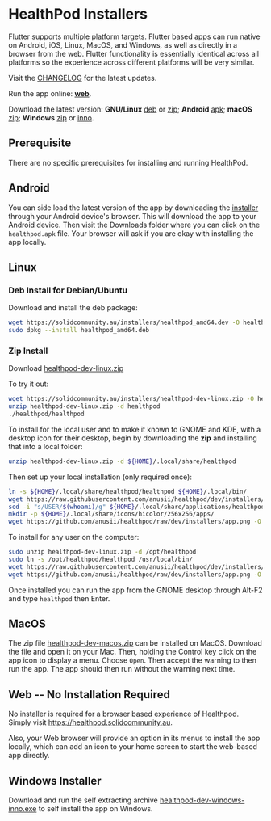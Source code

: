 # HealthPod Installers

Flutter supports multiple platform targets. Flutter based apps can run
native on Android, iOS, Linux, MacOS, and Windows, as well as directly
in a browser from the web. Flutter functionality is essentially
identical across all platforms so the experience across different
platforms will be very similar.

Visit the
[CHANGELOG](https://github.com/anusii/healthpod/blob/dev/CHANGELOG.md)
for the latest updates.

Run the app online: [**web**](https://healthpod.solidcommunity.au).

Download the latest version:
**GNU/Linux**
[deb](https://solidcommunity.au/installers/healthpod_amd64.deb) or
[zip](https://solidcommunity.au/installers/healthpod-dev-linux.zip);
**Android**
[apk](https://solidcommunity.au/installers/healthpod.apk);
**macOS**
[zip](https://solidcommunity.au/installers/healthpod-dev-macos.zip);
**Windows**
[zip](https://solidcommunity.au/installers/healthpod-dev-windows.zip) or
[inno](https://solidcommunity.au/installers/healthpod-dev-windows-inno.exe).

## Prerequisite

There are no specific prerequisites for installing and running
HealthPod.

## Android

You can side load the latest version of the app by downloading the
[installer](https://solidcommunity.au/installers/healthpod.apk) through
your Android device's browser. This will download the app to your
Android device. Then visit the Downloads folder where you can click on
the `healthpod.apk` file. Your browser will ask if you are okay with
installing the app locally.

## Linux

### Deb Install for Debian/Ubuntu

Download and install the deb package:

```bash
wget https://solidcommunity.au/installers/healthpod_amd64.dev -O healthpod_amd64.deb
sudo dpkg --install healthpod_amd64.deb
```

### Zip Install

Download [healthpod-dev-linux.zip](https://solidcommunity.au/installers/healthpod-dev-linux.zip)

To try it out:

```bash
wget https://solidcommunity.au/installers/healthpod-dev-linux.zip -O healthpod-dev-linux.zip
unzip healthpod-dev-linux.zip -d healthpod
./healthpod/healthpod
```

To install for the local user and to make it known to GNOME and KDE,
with a desktop icon for their desktop, begin by downloading the **zip** and
installing that into a local folder:

```bash
unzip healthpod-dev-linux.zip -d ${HOME}/.local/share/healthpod
```

Then set up your local installation (only required once):

```bash
ln -s ${HOME}/.local/share/healthpod/healthpod ${HOME}/.local/bin/
wget https://raw.githubusercontent.com/anusii/healthpod/dev/installers/app.desktop -O ${HOME}/.local/share/applications/healthpod.desktop
sed -i "s/USER/$(whoami)/g" ${HOME}/.local/share/applications/healthpod.desktop
mkdir -p ${HOME}/.local/share/icons/hicolor/256x256/apps/
wget https://github.com/anusii/healthpod/raw/dev/installers/app.png -O ${HOME}/.local/share/icons/hicolor/256x256/apps/healthpod.png
```

To install for any user on the computer:

```bash
sudo unzip healthpod-dev-linux.zip -d /opt/healthpod
sudo ln -s /opt/healthpod/healthpod /usr/local/bin/
wget https://raw.githubusercontent.com/anusii/healthpod/dev/installers/app.desktop -O ${HOME}/usr/local/share/applications/healthpod.desktop
wget https://github.com/anusii/healthpod/raw/dev/installers/app.png -O ${HOME}/use/local/share/icons/healthpod.png
```

Once installed you can run the app from the GNOME desktop through
Alt-F2 and type `healthpod` then Enter.

## MacOS

The zip file
[healthpod-dev-macos.zip](https://solidcommunity.au/installers/healthpod-dev-macos.zip)
can be installed on MacOS. Download the file and open it on your
Mac. Then, holding the Control key click on the app icon to display a
menu. Choose `Open`. Then accept the warning to then run the app. The
app should then run without the warning next time.

## Web -- No Installation Required

No installer is required for a browser based experience of
Healthpod. Simply visit https://healthpod.solidcommunity.au.

Also, your Web browser will provide an option in its menus to install
the app locally, which can add an icon to your home screen to start
the web-based app directly.

## Windows Installer

Download and run the self extracting archive
[healthpod-dev-windows-inno.exe](https://solidcommunity.au/installers/healthpod-dev-windows-inno.exe)
to self install the app on Windows.
